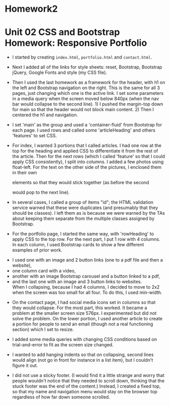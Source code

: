 # Homework2

# Unit 02 CSS and Bootstrap Homework: Responsive Portfolio

* I started by creating `index.html`, `portfolio.html` and `contact.html`.  

* Next I added all of the links for style sheets: reset, Bootstrap, Bootstrap jQuery, Google Fonts and style (my CSS file).

* Then I used the last homework as a framework for the header, with h1 on the left and Bootstrap navigation on the right.  This is the same for all 3 pages, just changing which one is the active link.  I set some parameters in a media query when the screen moved below 840px (when the nav bar would collapse to the second line).  1) I pushed the margin-top down for main so that the header would not block main content. 2) Then I centered the h1 and navigation. 

* I set 'main' as the group and used a 'container-fluid' from Bootstrap for each page.  I used rows and called some 'articleHeading' and others 'features' to set CSS.

* For index, I wanted 3 portions that I called articles.  I had one row at the top for the heading and applied CSS to differentiate it from the rest of the article.  Then for the next rows (which I called 'feature' so that I could apply CSS consistently), I split into columns.  I added a few photos using float-left.  For the text on the other side of the pictures, I enclosed them in their own <div> elements so that they would stick together (as before the second <p> would pop to the next line).  

* In several cases, I called a group of items "id"; the HTML validation service warned that these were duplicates (and presumably that they should be classes).  I left them as is because we were warned by the TAs about keeping them separate from the multiple classes assigned by Bootstrap.

* For the portfolio page, I started the same way, with 'rowHeading' to apply CSS to the top row.  For the next part, I put 1 row with 4 columns.  In each column, I used Bootstrap cards to show a few different examples of prior work.  
 - I used one with an image and 2 button links (one to a pdf file and then a website), 
 - one column card with a video,
 - another with an image Bootstrap carousel and a button linked to a pdf,
 - and the last one with an image and 3 button links to websites.  
 When I collapsing, because I had 4 columns, I decided to move to 2x2 when the screen was too small for all four.  To do this, I used min-width.

* On the contact page, I had social media icons set in columns so that they would collapse.  For the most part, this worked.  It became a problem at the smaller screen size 576px.  I experimented but did not solve the problem.  On the lower portion, I used another article to create a portion for people to send an email (though not a real functioning section) which I set to resize. 

* I added some media queries with changing CSS conditions based on trial-and-error to fit as the screen size changed.

* I wanted to add hanging indents so that on collapsing, second lines would align (not go in front for instance in a list item), but I couldn't figure it out.

* I did not use a sticky footer.  (I would find it a little strange and worry that people wouldn't notice that they needed to scroll down, thinking that the stuck footer was the end of the content.)  Instead, I created a fixed top, so that my name and navigation menu would stay on the browser top regardless of how far down someone scrolled.